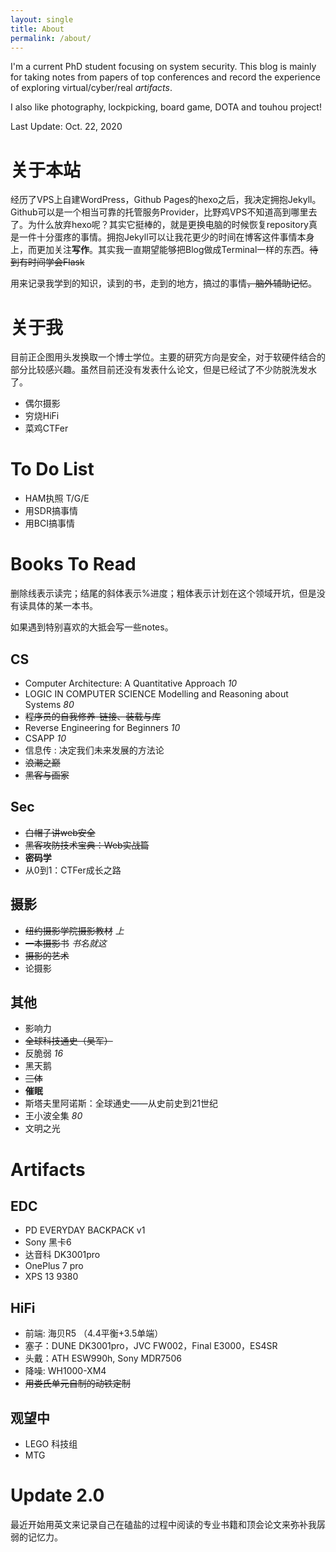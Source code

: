 ```yaml
---
layout: single
title: About
permalink: /about/
---
```


I'm a current PhD student focusing on system security. This blog is mainly for taking notes from papers of top conferences and record the experience of exploring virtual/cyber/real *artifacts*.

I also like photography, lockpicking, board game, DOTA and touhou project!

Last Update: Oct. 22, 2020

# 关于本站

经历了VPS上自建WordPress，Github Pages的hexo之后，我决定拥抱Jekyll。Github可以是一个相当可靠的托管服务Provider，比野鸡VPS不知道高到哪里去了。为什么放弃hexo呢？其实它挺棒的，就是更换电脑的时候恢复repository真是一件十分蛋疼的事情。拥抱Jekyll可以让我花更少的时间在博客这件事情本身上，而更加关注**写作**。其实我一直期望能够把Blog做成Terminal一样的东西。~~待到有时间学会Flask~~

用来记录我学到的知识，读到的书，走到的地方，搞过的事情~~，脑外辅助记忆~~。

# 关于我

目前正企图用头发换取一个博士学位。主要的研究方向是安全，对于软硬件结合的部分比较感兴趣。虽然目前还没有发表什么论文，但是已经试了不少防脱洗发水了。

- 偶尔摄影
- 穷烧HiFi
- 菜鸡CTFer

# To Do List

- HAM执照 T/G/E
- 用SDR搞事情
- 用BCI搞事情

# Books To Read

删除线表示读完；结尾的斜体表示%进度；粗体表示计划在这个领域开坑，但是没有读具体的某一本书。

如果遇到特别喜欢的大抵会写一些notes。

## CS

- Computer Architecture: A Quantitative Approach *10*
- LOGIC IN COMPUTER SCIENCE Modelling and Reasoning about Systems *80*
- ~~程序员的自我修养-链接、装载与库~~
- Reverse Engineering for Beginners *10*
- CSAPP *10*
- 信息传 : 决定我们未来发展的方法论
- ~~浪潮之巅~~
- ~~黑客与画家~~

## Sec

- ~~白帽子讲web安全~~
- ~~黑客攻防技术宝典：Web实战篇~~
- **密码学**
- 从0到1：CTFer成长之路

## 摄影

- ~~纽约摄影学院摄影教材~~ *上*
- ~~一本摄影书~~ *书名就这*
- ~~摄影的艺术~~
- 论摄影

## 其他

- 影响力
- ~~全球科技通史（吴军）~~
- 反脆弱 *16*
- 黑天鹅
- ~~三体~~
- **催眠**
- 斯塔夫里阿诺斯：全球通史——从史前史到21世纪
- 王小波全集 *80*
- 文明之光

# Artifacts

## EDC

- PD EVERYDAY BACKPACK v1
- Sony 黑卡6
- 达音科 DK3001pro
- OnePlus 7 pro
- XPS 13 9380

## HiFi

- 前端: 海贝R5 （4.4平衡+3.5单端）
- 塞子：DUNE DK3001pro，JVC FW002，Final E3000，ES4SR
- 头戴：ATH ESW990h, Sony MDR7506
- 降噪: WH1000-XM4
- ~~用娄氏单元自制的动铁定制~~

## 观望中

- LEGO 科技组
- MTG

# Update 2.0

最近开始用英文来记录自己在磕盐的过程中阅读的专业书籍和顶会论文来弥补我孱弱的记忆力。
